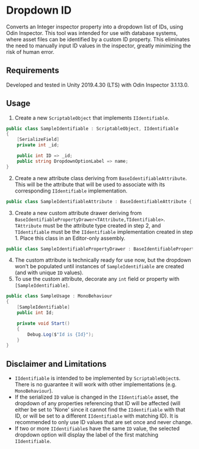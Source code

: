 # Dropdown ID

Converts an Integer inspector property into a dropdown list of IDs, using Odin Inspector. This tool was intended for use with database systems, where asset files can be identified by a custom ID property. This eliminates the need to manually input ID values in the inspector, greatly minimizing the risk of human error.

## Requirements
Developed and tested in Unity 2019.4.30 (LTS) with Odin Inspector 3.1.13.0.

## Usage

1. Create a new `ScriptableObject` that implements `IIdentifiable`.
```csharp
public class SampleIdentifiable : ScriptableObject, IIdentifiable
{
    [SerializeField]
    private int _id;

    public int ID => _id;
    public string DropdownOptionLabel => name;
}
```

2. Create a new attribute class deriving from `BaseIdentifiableAttribute`. This will be the attribute that will be used to associate with its corresponding `IIdentifiable` implementation.
```csharp
public class SampleIdentifiableAttribute : BaseIdentifiableAttribute { }
```

3. Create a new custom attribute drawer deriving from `BaseIdentifiablePropertyDrawer<TAttribute,TIdentifiable>`. `TAttribute` must be the attribute type created in step 2, and `TIdentifiable` must be the `IIdentifiable` implementation created in step 1. Place this class in an Editor-only assembly.

```csharp
public class SampleIdentifiablePropertyDrawer : BaseIdentifiablePropertyDrawer<SampleIdentifiableAttribute,SampleIdentifiable> { }
```

4. The custom attribute is technically ready for use now, but the dropdown won't be populated until instances of `SampleIdentifiable` are created (and with unique `ID` values).
5. To use the custom attribute, decorate any `int` field or property with `[SampleIdentifiable]`.
```csharp
public class SampleUsage : MonoBehaviour
{
    [SampleIdentifiable]
    public int Id;

    private void Start()
    {
        Debug.Log($"Id is {Id}");
    }
}
```

## Disclaimer and Limitations
- `IIdentifiable` is intended to be implemented by `ScriptableObject`s. There is no guarantee it will work with other implementations (e.g. `MonoBehaviour`).
- If the serialized `ID` value is changed in the `IIdentifiable` asset, the dropdown of any properties referencing that ID will be affected (will either be set to 'None' since it cannot find the `IIdentifiable` with that ID, or will be set to a different `IIdentifiable` with matching ID). It is recommended to only use ID values that are set once and never change.
- If two or more `IIdentifiable`s have the same `ID` value, the selected dropdown option will display the label of the first matching `IIdentifiable`.